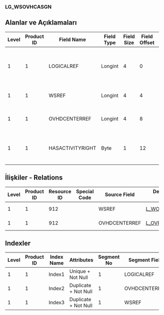### LG_WSOVHCASGN

## Alanlar ve Açıklamaları

**Level**|**Product ID**|**Field Name**|**Field Type**|**Field Size**|**Field Offset**|**Türkçe Açıklama**|**Expression**
-----|-----|-----|-----|-----|-----|-----|-----
1|1|LOGICALREF|Longint|4|0|İş İstasyonu Genel Gider Atamaları Log. Ref.|Workstation-Overhead Item Asgn Logical Reference
1|1|WSREF|Longint|4|4|İş İstasyonu Log. Ref.|Workstation Logical Reference
1|1|OVHDCENTERREF|Longint|4|8|Masraf Merkezi Log. Ref.|Overhead Center Logical Reference
1|1|HASACTIVITYRIGHT|Byte|1|12|Etkinlik doğru mu? (Evet / Hayır)|Has activity right? (Yes / No)

## İlişkiler - Relations

**Level**|**Product ID**|**Resource ID**|**Special Code**|**Source Field**|**Destination Table**|**Destination Field**|**Relation Type**|**Extra Condition**
-----|-----|-----|-----|-----|-----|-----|-----|-----
1|1|912||WSREF|[L_WORKSTAT](../LG_WORKSTAT "L_WORKSTAT")|LOGICALREF|one-to-one|
1|1|912||OVHDCENTERREF|[L_OVRHDCENTER](../LG_OVRHDCENTER "L_OVRHDCENTER")|LOGICALREF|one-to-one|

## Indexler

**Level**|**Product ID**|**Index Name**|**Attributes**|**Segment No**|**Segment Field**|**Sense**
-----|-----|-----|-----|-----|-----|-----
1|1|Index1|Unique + Not Null|1|LOGICALREF|Ascending
1|1|Index2|Duplicate + Not Null|1|OVHDCENTERREF|Ascending
1|1|Index3|Duplicate + Not Null|1|WSREF|Ascending
